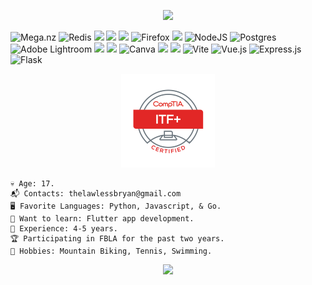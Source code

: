 <p align="center"> 
 <a href="https://github.com/VarunSAthreya/github-readme-streak-stats"> 
   <img src="https://github-readme-streak-stats.herokuapp.com/?user=TheLawlessDev&count_private=true&theme=dark&hide_border=true&background=0D1117&stroke=0000"/> 
</a>

![Mega.nz](https://img.shields.io/badge/Mega-%23D90007.svg?style=for-the-badge&logo=Mega&logoColor=white) ![Redis](https://img.shields.io/badge/redis-%23DD0031.svg?style=for-the-badge&logo=redis&logoColor=white) ![](https://img.shields.io/badge/Ubuntu-E95420?style=for-the-badge&logo=ubuntu&logoColor=white) ![](https://img.shields.io/badge/git-%23F05033.svg?style=for-the-badge&logo=git&logoColor=white) ![](https://img.shields.io/badge/Postman-FF6C37?style=for-the-badge&logo=Postman&logoColor=white) ![Firefox](https://img.shields.io/badge/Firefox-FF7139?style=for-the-badge&logo=Firefox-Browser&logoColor=white) ![](https://img.shields.io/badge/Python-FFD43B?style=for-the-badge&logo=python&logoColor=darkgreen) ![NodeJS](https://img.shields.io/badge/node.js-6DA55F?style=for-the-badge&logo=node.js&logoColor=white) ![Postgres](https://img.shields.io/badge/postgres-%23316192.svg?style=for-the-badge&logo=postgresql&logoColor=white) ![Adobe Lightroom](https://img.shields.io/badge/Adobe%20Lightroom-31A8FF.svg?style=for-the-badge&logo=Adobe%20Lightroom&logoColor=white) ![](https://img.shields.io/badge/Windows-0078D6?style=for-the-badge&logo=windows&logoColor=white) ![](https://img.shields.io/badge/go-%2300ADD8.svg?style=for-the-badge&logo=go&logoColor=white) ![Canva](https://img.shields.io/badge/Canva-%2300C4CC.svg?style=for-the-badge&logo=Canva&logoColor=white) ![](https://img.shields.io/badge/Tor-7D4698?style=for-the-badge&logo=Tor-Browser&logoColor=white) ![](https://img.shields.io/badge/php-%23777BB4.svg?style=for-the-badge&logo=php&logoColor=white) ![Vite](https://img.shields.io/badge/vite-%23646CFF.svg?style=for-the-badge&logo=vite&logoColor=white) ![Vue.js](https://img.shields.io/badge/vuejs-%2335495e.svg?style=for-the-badge&logo=vuedotjs&logoColor=%234FC08D) ![Express.js](https://img.shields.io/badge/express.js-%23404d59.svg?style=for-the-badge&logo=express&logoColor=%2361DAFB) ![Flask](https://img.shields.io/badge/flask-%23000.svg?style=for-the-badge&logo=flask&logoColor=white)

 <p align="center">
   <img src="./itf-cert.png" width="150" height="150">
 </p>
 
 ``` 
 💀 Age: 17. 
 📬 Contacts: thelawlessbryan@gmail.com
 🖥️ Favorite Languages: Python, Javascript, & Go. 
 👾 Want to learn: Flutter app development.
 💼 Experience: 4-5 years. 
 🏆 Participating in FBLA for the past two years.
 🌳 Hobbies: Mountain Biking, Tennis, Swimming.
 ```
 
 <p align="center"><img src="https://github-readme-activity-graph.cyclic.app/graph?username=TheLawlessDev&theme=high-contrast"></p>
